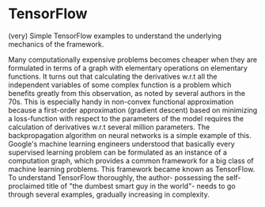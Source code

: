 # TensorFlow
(very) Simple TensorFlow examples to understand the underlying mechanics of the framework.

Many computationally expensive problems becomes cheaper when they are formulated in terms of a graph with elementary operations on
elementary functions. It turns out that calculating the derivatives w.r.t all the independent variables of some complex function
is a problem which benefits greatly from this observation, as noted by several authors in the 70s. This is especially handy in 
non-convex functional approximation because a first-order approximation (gradient descent) based on minimizing a loss-function with
respect to the parameters of the model requires the calculation of derivatives w.r.t several million parameters. The backpropagation
algorithm on neural networks is a simple example of this. Google's machine learning engineers understood that basically every supervised
learning problem can be formulated as an instance of a computation graph, which provides a common framework for a big class of machine 
learning problems. This framework became known as TensorFlow. To understand TensorFlow thoroughly, the author- possessing the self-
proclaimed title of "the dumbest smart guy in the world"- needs to go through several examples, gradually increasing in complexity. 
